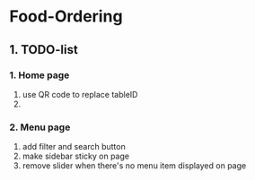 # Food-Ordering

## 1. TODO-list
### 1. Home page
1. use QR code to replace tableID
2. 

### 2. Menu page
1. add filter and search button
2. make sidebar sticky on page
3. remove slider when there's no menu item displayed on page
